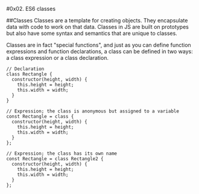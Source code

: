 #0x02. ES6 classes

##Classes
Classes are a template for creating objects. They encapsulate data with code to work on that data. Classes in JS are built on prototypes but also have some syntax and semantics that are unique to classes.

Classes are in fact "special functions", and just as you can define function expressions and function declarations, a class can be defined in two ways: a class expression or a class declaration.

```
// Declaration
class Rectangle {
  constructor(height, width) {
    this.height = height;
    this.width = width;
  }
}

// Expression; the class is anonymous but assigned to a variable
const Rectangle = class {
  constructor(height, width) {
    this.height = height;
    this.width = width;
  }
};

// Expression; the class has its own name
const Rectangle = class Rectangle2 {
  constructor(height, width) {
    this.height = height;
    this.width = width;
  }
};
```
